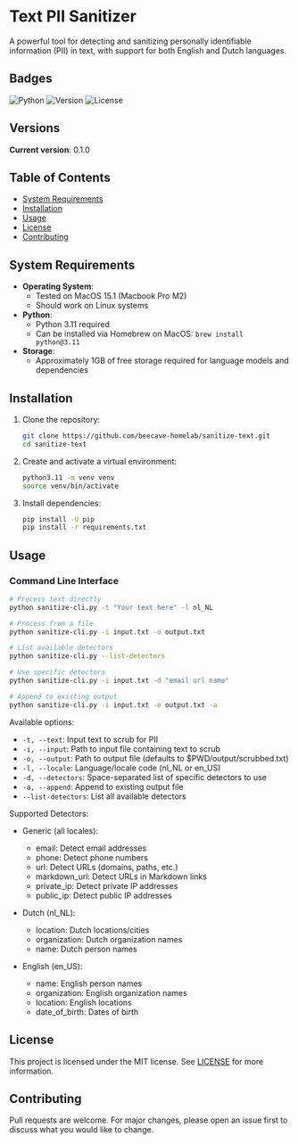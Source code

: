 # Text PII Sanitizer

A powerful tool for detecting and sanitizing personally identifiable information (PII) in text, with support for both English and Dutch languages.

## Badges

![Python](https://img.shields.io/badge/Python-3.11-green)
![Version](https://img.shields.io/badge/version-0.1.0-blue)
![License](https://img.shields.io/badge/license-MIT-yellow)

## Versions

**Current version**: 0.1.0

## Table of Contents

- [System Requirements](#system-requirements)
- [Installation](#installation)
- [Usage](#usage)
- [License](#license)
- [Contributing](#contributing)

## System Requirements

- **Operating System**:
  - Tested on MacOS 15.1 (Macbook Pro M2)
  - Should work on Linux systems
- **Python**:
  - Python 3.11 required
  - Can be installed via Homebrew on MacOS: `brew install python@3.11`
- **Storage**:
  - Approximately 1GB of free storage required for language models and dependencies

## Installation

1. Clone the repository:

   ```bash
   git clone https://github.com/beecave-homelab/sanitize-text.git
   cd sanitize-text
   ```

2. Create and activate a virtual environment:

   ```bash
   python3.11 -m venv venv
   source venv/bin/activate
   ```

3. Install dependencies:

   ```bash
   pip install -U pip
   pip install -r requirements.txt
   ```

## Usage

### Command Line Interface

```bash
# Process text directly
python sanitize-cli.py -t "Your text here" -l nl_NL

# Process from a file
python sanitize-cli.py -i input.txt -o output.txt

# List available detectors
python sanitize-cli.py --list-detectors

# Use specific detectors
python sanitize-cli.py -i input.txt -d "email url name"

# Append to existing output
python sanitize-cli.py -i input.txt -o output.txt -a
```

Available options:

- `-t, --text`: Input text to scrub for PII
- `-i, --input`: Path to input file containing text to scrub
- `-o, --output`: Path to output file (defaults to $PWD/output/scrubbed.txt)
- `-l, --locale`: Language/locale code (nl_NL or en_US)
- `-d, --detectors`: Space-separated list of specific detectors to use
- `-a, --append`: Append to existing output file
- `--list-detectors`: List all available detectors

Supported Detectors:

- Generic (all locales):
  - email: Detect email addresses
  - phone: Detect phone numbers
  - url: Detect URLs (domains, paths, etc.)
  - markdown_url: Detect URLs in Markdown links
  - private_ip: Detect private IP addresses
  - public_ip: Detect public IP addresses

- Dutch (nl_NL):
  - location: Dutch locations/cities
  - organization: Dutch organization names
  - name: Dutch person names

- English (en_US):
  - name: English person names
  - organization: English organization names
  - location: English locations
  - date_of_birth: Dates of birth

## License

This project is licensed under the MIT license. See [LICENSE](LICENSE) for more information.

## Contributing

Pull requests are welcome. For major changes, please open an issue first to discuss what you would like to change.
